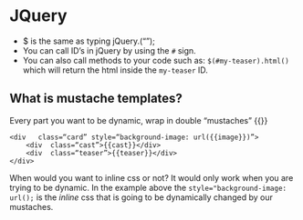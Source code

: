 # JQuery 

- $ is the same as typing jQuery.(“”); 
- You can call ID’s in jQuery by using the `#` sign. 
- You can also call methods to your code such as: `$(#my-teaser).html()` which will return the html inside the `my-teaser` ID. 

## What is mustache templates? 

Every part you want to be dynamic, wrap in double “mustaches” {{}} 

	<div   class=“card” style=“background-image: url({{image}})”>
	    <div  class=“cast”>{{cast}}</div>
	    <div  class=“teaser”>{{teaser}}</div>
	</div> 

When would you want to inline css or not? It would only work when you are trying to be dynamic. In the example above the `style="background-image: url();` is the *inline* css that is going to be dynamically changed by our mustaches. 
